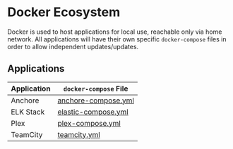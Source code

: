 # Docker Ecosystem

Docker is used to host applications for local use, reachable only via home network. All applications will have their own specific `docker-compose` files in order to allow independent updates/updates.

## Applications
| Application | `docker-compose` File |
| --- | --- |
| Anchore | [anchore-compose.yml](anchore-compose.yml) |
| ELK Stack | [elastic-compose.yml](./elk_stack/docker-compose.yml) |
| Plex | [plex-compose.yml](plex-compose.yml) |
| TeamCity | [teamcity.yml](./teamcity/docker-compose.yml) |
